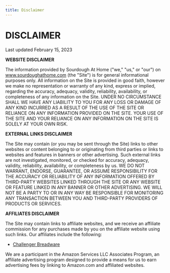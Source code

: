 ```yaml
---
title: Disclaimer
---
```


# DISCLAIMER

Last updated February 15, 2023

**WEBSITE DISCLAIMER**

The information provided by Sourdough At Home ("we," "us," or "our") on www.sourdoughathome.com (the "Site") is for general informational purposes only. All information on the Site is provided in good faith, however we make no representation or warranty of any kind, express or implied, regarding the accuracy, adequacy, validity, reliability, availability, or completeness of any information on the Site. UNDER NO CIRCUMSTANCE SHALL WE HAVE ANY LIABILITY TO YOU FOR ANY LOSS OR DAMAGE OF ANY KIND INCURRED AS A RESULT OF THE USE OF THE SITE OR RELIANCE ON ANY INFORMATION PROVIDED ON THE SITE. YOUR USE OF THE SITE AND YOUR RELIANCE ON ANY INFORMATION ON THE SITE IS SOLELY AT YOUR OWN RISK.

**EXTERNAL LINKS DISCLAIMER**

The Site may contain (or you may be sent through the Site) links to other websites or content belonging to or originating from third parties or links to websites and features in banners or other advertising. Such external links are not investigated, monitored, or checked for accuracy, adequacy, validity, reliability, availability, or completeness by us. WE DO NOT WARRANT, ENDORSE, GUARANTEE, OR ASSUME RESPONSIBILITY FOR THE ACCURACY OR RELIABILITY OF ANY INFORMATION OFFERED BY THIRD-PARTY WEBSITES LINKED THROUGH THE SITE OR ANY WEBSITE OR FEATURE LINKED IN ANY BANNER OR OTHER ADVERTISING. WE WILL NOT BE A PARTY TO OR IN ANY WAY BE RESPONSIBLE FOR MONITORING ANY TRANSACTION BETWEEN YOU AND THIRD-PARTY PROVIDERS OF PRODUCTS OR SERVICES.

**AFFILIATES DISCLAIMER**

The Site may contain links to affiliate websites, and we receive an affiliate commission for any purchases made by you on the affiliate website using such links. Our affiliates include the following:

- [Challenger Breadware](https://challengerbreadware.com/?ref=sourdoughathome)

We are a participant in the Amazon Services LLC Associates Program, an affiliate advertising program designed to provide a means for us to earn advertising fees by linking to Amazon.com and affiliated websites.
